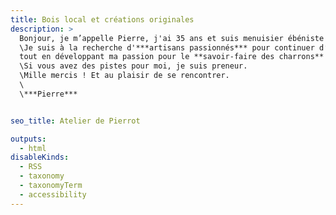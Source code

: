 ```yaml
---
title: Bois local et créations originales
description: >
  Bonjour, je m’appelle Pierre, j'ai 35 ans et suis menuisier ébéniste depuis peu. 
  \Je suis à la recherche d'***artisans passionnés*** pour continuer d’apprendre à travailler le **bois massif** (escalier, portes, fenêtres, etc.)
  tout en développant ma passion pour le **savoir-faire des charrons** en partageant un ***atelier***.
  \Si vous avez des pistes pour moi, je suis preneur.
  \Mille mercis ! Et au plaisir de se rencontrer.
  \
  \***Pierre***


seo_title: Atelier de Pierrot

outputs:
  - html
disableKinds:
  - RSS
  - taxonomy
  - taxonomyTerm
  - accessibility
---
```

